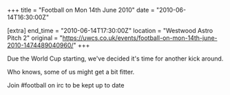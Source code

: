 +++
title = "Football on Mon 14th June 2010"
date = "2010-06-14T16:30:00Z"

[extra]
end_time = "2010-06-14T17:30:00Z"
location = "Westwood Astro Pitch 2"
original = "https://uwcs.co.uk/events/football-on-mon-14th-june-2010-1474489040960/"
+++

Due the World Cup starting, we've decided it's time for another kick around.

Who knows, some of us might get a bit fitter.

Join \#football on irc to be kept up to date

